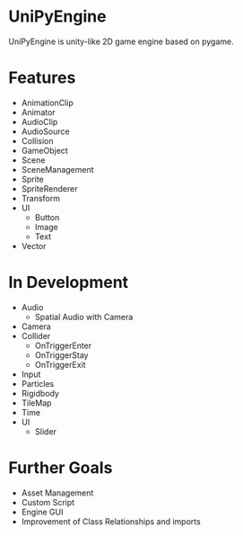 # UniPyEngine
UniPyEngine is unity-like 2D game engine based on pygame.

# Features
- AnimationClip
- Animator
- AudioClip
- AudioSource
- Collision
- GameObject
- Scene
- SceneManagement
- Sprite
- SpriteRenderer
- Transform
- UI
    - Button
    - Image
    - Text
- Vector

# In Development
- Audio
    - Spatial Audio with Camera
- Camera
- Collider
    - OnTriggerEnter
    - OnTriggerStay
    - OnTriggerExit
- Input
- Particles
- Rigidbody
- TileMap
- Time
- UI
    - Slider

# Further Goals
- Asset Management
- Custom Script
- Engine GUI
- Improvement of Class Relationships and imports